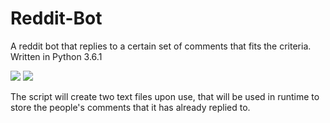 # Reddit-Bot
A reddit bot that replies to a certain set of comments that fits the criteria. Written in Python 3.6.1

![](http://i.imgur.com/NIG3mHj.png)
![](http://i.imgur.com/lYFy2bj.png)

The script will create two text files upon use, that will be used in runtime to store the people's comments that it has already replied to.
